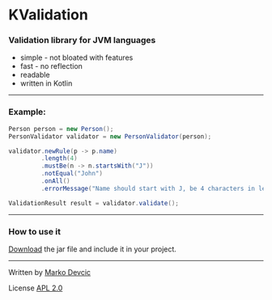 # KValidation #

### Validation library for JVM languages ###

* simple - not bloated with features
* fast - no reflection
* readable
* written in Kotlin

---------------
### Example: ###

```java
Person person = new Person();
PersonValidator validator = new PersonValidator(person);

validator.newRule(p -> p.name)
         .length(4)
         .mustBe(n -> n.startsWith("J"))
         .notEqual("John")
         .onAll()
         .errorMessage("Name should start with J, be 4 characters in length and not be John");

ValidationResult result = validator.validate();
```
------------

### How to use it ###
[Download](https://bitbucket.org/deva666/kvalidation/downloads/kvalidation-1.0-SNAPSHOT.jar) the jar file and include it in your project.

---------------

Written by [Marko Devcic](http://www.markodevcic.com)

License [APL 2.0 ](http://www.apache.org/licenses/LICENSE-2.0)